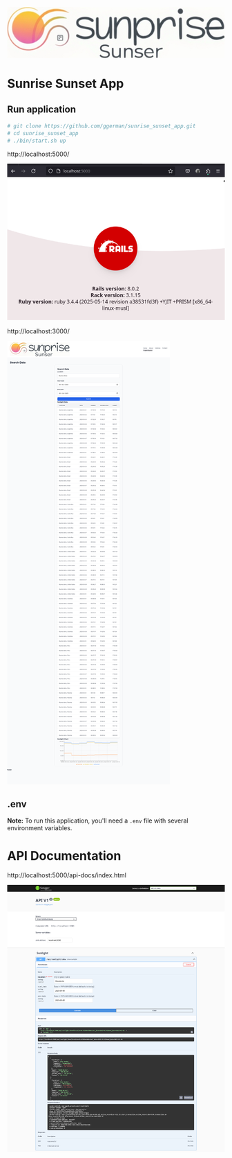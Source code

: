 ![](./frontend/src/layout/assets/images/logo_header.jpg)

# Sunrise Sunset App

## Run application
```bash
# git clone https://github.com/ggerman/sunrise_sunset_app.git
# cd sunrise_sunset_app
# ./bin/start.sh up
```
http://localhost:5000/

![](./resources/rails.png)

http://localhost:3000/

![](./resources/frontend.png)

## .env 

**Note:** To run this application, you'll need a `.env` file with several environment variables.

# API Documentation

http://localhost:5000/api-docs/index.html

![](./resources/Swagger_UI.png)